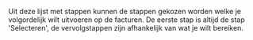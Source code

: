 Uit deze lijst met stappen kunnen de stappen gekozen worden welke je volgordelijk wilt uitvoeren op de facturen.
De eerste stap is altijd de stap 'Selecteren', de vervolgstappen zijn afhankelijk van wat je wilt bereiken.

